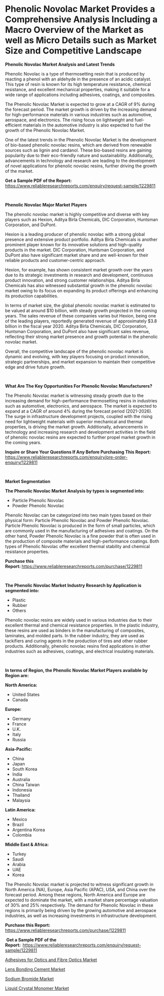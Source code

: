 <p><h1>Phenolic Novolac Market Provides a Comprehensive Analysis Including a Macro Overview of the Market as well as Micro Details such as Market Size and Competitive Landscape</h1></p><p><strong>Phenolic Novolac Market Analysis and Latest Trends</strong></p>
<p><p>Phenolic Novolac is a type of thermosetting resin that is produced by reacting a phenol with an aldehyde in the presence of an acidic catalyst. This type of resin is known for its high temperature resistance, chemical resistance, and excellent mechanical properties, making it suitable for a wide range of applications including adhesives, coatings, and composites.</p><p>The Phenolic Novolac Market is expected to grow at a CAGR of 9% during the forecast period. The market growth is driven by the increasing demand for high-performance materials in various industries such as automotive, aerospace, and electronics. The rising focus on lightweight and fuel-efficient materials in the automotive industry is also expected to fuel the growth of the Phenolic Novolac Market.</p><p>One of the latest trends in the Phenolic Novolac Market is the development of bio-based phenolic novolac resins, which are derived from renewable sources such as lignin and cardanol. These bio-based resins are gaining popularity due to their eco-friendly nature and sustainability. Additionally, advancements in technology and research are leading to the development of novel applications for phenolic novolac resins, further driving the growth of the market.</p></p>
<p><strong>Get a Sample PDF of the Report:&nbsp;</strong> <a href="https://www.reliableresearchreports.com/enquiry/request-sample/1229811">https://www.reliableresearchreports.com/enquiry/request-sample/1229811</a></p>
<p>&nbsp;</p>
<p><strong>Phenolic Novolac Major Market Players</strong></p>
<p><p>The phenolic novolac market is highly competitive and diverse with key players such as Hexion, Aditya Birla Chemicals, DIC Corporation, Huntsman Corporation, and DuPont. </p><p>Hexion is a leading producer of phenolic novolac with a strong global presence and extensive product portfolio. Aditya Birla Chemicals is another prominent player known for its innovative solutions and high-quality products in the market. DIC Corporation, Huntsman Corporation, and DuPont also have significant market share and are well-known for their reliable products and customer-centric approach. </p><p>Hexion, for example, has shown consistent market growth over the years due to its strategic investments in research and development, continuous product innovation, and strong customer relationships. Aditya Birla Chemicals has also witnessed substantial growth in the phenolic novolac market owing to its focus on expanding its product offerings and enhancing its production capabilities. </p><p>In terms of market size, the global phenolic novolac market is estimated to be valued at around $10 billion, with steady growth projected in the coming years. The sales revenue of these companies varies but Hexion, being one of the leading players, reportedly generated revenue of approximately $3.8 billion in the fiscal year 2020. Aditya Birla Chemicals, DIC Corporation, Huntsman Corporation, and DuPont also have significant sales revenue, reflecting their strong market presence and growth potential in the phenolic novolac market. </p><p>Overall, the competitive landscape of the phenolic novolac market is dynamic and evolving, with key players focusing on product innovation, strategic partnerships, and market expansion to maintain their competitive edge and drive future growth.</p></p>
<p>&nbsp;</p>
<p><strong>What Are The Key Opportunities For Phenolic Novolac Manufacturers?</strong></p>
<p><p>The Phenolic Novolac market is witnessing steady growth due to the increasing demand for high-performance thermosetting resins in industries such as automotive, electronics, and aerospace. The market is expected to expand at a CAGR of around 4% during the forecast period (2021-2026). The surge in infrastructure development projects, coupled with the rising need for lightweight materials with superior mechanical and thermal properties, is driving the market growth. Additionally, advancements in technology and increasing research and development activities in the field of phenolic novolac resins are expected to further propel market growth in the coming years.</p></p>
<p><strong>Inquire or Share Your Questions If Any Before Purchasing This Report:</strong> <a href="https://www.reliableresearchreports.com/enquiry/pre-order-enquiry/1229811">https://www.reliableresearchreports.com/enquiry/pre-order-enquiry/1229811</a></p>
<p>&nbsp;</p>
<p><strong>Market Segmentation</strong></p>
<p><strong>The Phenolic Novolac Market Analysis by types is segmented into:</strong></p>
<p><ul><li>Particle Phenolic Novolac</li><li>Powder Phenolic Novolac</li></ul></p>
<p><p>Phenolic Novolac can be categorized into two main types based on their physical form: Particle Phenolic Novolac and Powder Phenolic Novolac. Particle Phenolic Novolac is produced in the form of small particles, which are commonly used in the manufacturing of adhesives and coatings. On the other hand, Powder Phenolic Novolac is a fine powder that is often used in the production of composite materials and high-performance coatings. Both types of Phenolic Novolac offer excellent thermal stability and chemical resistance properties.</p></p>
<p><strong>Purchase this Report:&nbsp;</strong><a href="https://www.reliableresearchreports.com/purchase/1229811">https://www.reliableresearchreports.com/purchase/1229811</a></p>
<p>&nbsp;</p>
<p><strong>The Phenolic Novolac Market Industry Research by Application is segmented into:</strong></p>
<p><ul><li>Plastic</li><li>Rubber</li><li>Others</li></ul></p>
<p><p>Phenolic novolac resins are widely used in various industries due to their excellent thermal and chemical resistance properties. In the plastic industry, these resins are used as binders in the manufacturing of composites, laminates, and molded parts. In the rubber industry, they are used as tackifiers and curing agents in the production of tires and other rubber products. Additionally, phenolic novolac resins find applications in other industries such as adhesives, coatings, and electrical insulating materials.</p></p>
<p>&nbsp;</p>
<p><strong>In terms of Region, the Phenolic Novolac Market Players available by Region are:</strong></p>
<p>
    <p> <strong> North America: </strong>
        <ul>
            <li>United States</li>
            <li>Canada</li>
        </ul>
        </p> 
    <p> <strong> Europe: </strong>
        <ul>
            <li>Germany</li>
            <li>France</li>
            <li>U.K.</li>
            <li>Italy</li>
            <li>Russia</li>
        </ul>
        </p> 
    <p> <strong> Asia-Pacific: </strong>
        <ul>
            <li>China</li>
            <li>Japan</li>
            <li>South Korea</li>
            <li>India</li>
            <li>Australia</li>
            <li>China Taiwan</li>
            <li>Indonesia</li>
            <li>Thailand</li>
            <li>Malaysia</li>
        </ul>
        </p> 
    <p> <strong> Latin America: </strong>
        <ul>
            <li>Mexico</li>
            <li>Brazil</li>
            <li>Argentina Korea</li>
            <li>Colombia</li>
        </ul>
        </p> 
    <p> <strong> Middle East & Africa: </strong>
        <ul>
            <li>Turkey</li>
            <li>Saudi</li>
            <li>Arabia</li>
            <li>UAE</li>
            <li>Korea</li>
        </ul>
    </p>
    </p>
<p><p>The Phenolic Novolac market is projected to witness significant growth in North America (NA), Europe, Asia Pacific (APAC), USA, and China over the forecast period. Among these regions, North America and Europe are expected to dominate the market, with a market share percentage valuation of 30% and 25% respectively. The demand for Phenolic Novolac in these regions is primarily being driven by the growing automotive and aerospace industries, as well as increasing investments in infrastructure development.</p></p>
<p><strong>Purchase this Report: </strong><a href="https://www.reliableresearchreports.com/purchase/1229811">https://www.reliableresearchreports.com/purchase/1229811</a></p>
<p>&nbsp;<strong>Get a Sample PDF of the Report:&nbsp;&nbsp;</strong><a href="https://www.reliableresearchreports.com/enquiry/request-sample/1229811">https://www.reliableresearchreports.com/enquiry/request-sample/1229811</a></p>
<p><strong></strong></p>
<p><p><a href="https://issuu.com/reportprime-2/docs/adhesives-for-optics-and-fibre-optics-market-size-">Adhesives for Optics and Fibre Optics Market</a></p><p><a href="https://issuu.com/reportprime-2/docs/lens-bonding-cement-market-size-2030.pptx">Lens Bonding Cement Market</a></p><p><a href="https://github.com/guneycigdem35/Market-Research-Report-List-2/blob/main/sodium-bromide-market.md">Sodium Bromide Market</a></p><p><a href="https://github.com/biheemgalvinlouises6hokrh3h/Market-Research-Report-List-1/blob/main/liquid-crystal-monomer-market.md">Liquid Crystal Monomer Market</a></p></p>